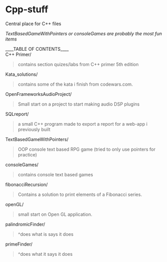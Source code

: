 # Cpp-stuff
Central place for C++ files

*TextBasedGameWithPointers or consoleGames are probably the most fun items*

\_\_\_\_TABLE OF CONTENTS\_\_\_\_
<br />
C++ Primer/
<br />
>contains section quizes/labs from C++ primer 5th edition 
  
Kata_solutions/
<br />
>contains some of the kata i finish from codewars.com.
  
OpenFrameworksAudioProject/
<br />
>Small start on a project to start making audio DSP plugins
  
SQLreport/
<br />
>a small C++ program made to export a report for a web-app i previously built
  
TextBasedGameWithPointers/
<br />
>OOP console text based RPG game (tried to only use pointers for practice)
  
consoleGames/
<br />
>contains console text based games
  
fibonacciRecursion/
<br />
>Contains a solution to print elements of a Fibonacci series.
    
openGL/
<br />
>small start on Open GL application.
  
palindromicFinder/
<br />
>^does what is says it does
  
primeFinder/
<br />
>^does what it says it does

 



